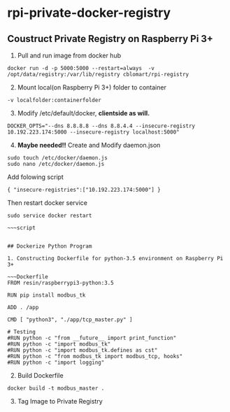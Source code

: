# rpi-private-docker-registry

## Coustruct Private Registry on Raspberry Pi 3+

1. Pull and run image from docker hub

~~~Docker Pull
docker run -d -p 5000:5000 --restart=always  -v /opt/data/registry:/var/lib/registry cblomart/rpi-registry
~~~

2. Mount local(on Raspberry Pi 3+) folder to container

~~~Docker instruction
-v localfolder:containerfolder
~~~

3. Modify /etc/default/docker, **clientside as will.**

~~~Docker
DOCKER_OPTS="--dns 8.8.8.8 --dns 8.8.4.4 --insecure-registry 10.192.223.174:5000 --insecure-registry localhost:5000"
~~~

4. **Maybe needed!!**
Create and Modify daemon.json

~~~script
sudo touch /etc/docker/daemon.js
sudo nano /etc/docker/daemon.js
~~~

Add folowing script

~~~script
{ "insecure-registries":["10.192.223.174:5000"] }
~~~

Then restart docker service

~~~script
sudo service docker restart

~~~script


## Dockerize Python Program

1. Constructing Dockerfile for python-3.5 environment on Raspberry Pi 3+

~~~Dockerfile
FROM resin/raspberrypi3-python:3.5

RUN pip install modbus_tk

ADD . /app

CMD [ "python3", "./app/tcp_master.py" ]

# Testing
#RUN python -c "from __future__ import print_function"
#RUN python -c "import modbus_tk"
#RUN python -c "import modbus_tk.defines as cst"
#RUN python -c "from modbus_tk import modbus_tcp, hooks"
#RUN python -c "import logging"
~~~

2. Build Dockerfile

~~~CMD
docker build -t modbus_master .
~~~

3. Tag Image to Private Registry


